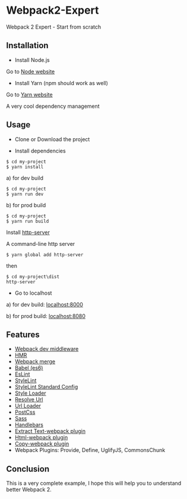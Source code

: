 # Webpack2-Expert
Webpack 2 Expert - Start from scratch

## Installation
- Install Node.js

Go to [Node website](https://nodejs.org/en/)

- Install Yarn
(npm should work as well)

Go to [Yarn website](https://yarnpkg.com/en/docs/install#mac-tab)

A very cool dependency management

## Usage
- Clone or Download the project

- Install dependencies
```
$ cd my-project
$ yarn install
```

a) for dev build
```
$ cd my-project
$ yarn run dev
```

b) for prod build

```
$ cd my-project
$ yarn run build 
```

Install [http-server](https://github.com/indexzero/http-server)

A command-line http server
```
$ yarn global add http-server
```
then 

```
$ cd my-project\dist
http-server
```

- Go to localhost

a) for dev build: [localhost:8000](http://localhost:8000/)

b) for prod build: [localhost:8080](http://localhost:8080/)

## Features

- [Webpack dev middleware](https://github.com/webpack/webpack-dev-middleware)
- [HMR](https://github.com/glenjamin/webpack-hot-middleware)
- [Webpack merge](https://github.com/survivejs/webpack-merge)
- [Babel (es6)](https://github.com/babel/babel-loader)
- [EsLint](https://github.com/MoOx/eslint-loader)
- [StyleLint](https://github.com/JaKXz/stylelint-webpack-plugin) 
- [StyleLint Standard Config](https://github.com/stylelint/stylelint-config-standard)
- [Style Loader](https://github.com/webpack-contrib/style-loader)
- [Resolve Url](https://github.com/bholloway/resolve-url-loader)
- [Url Loader](https://github.com/webpack-contrib/url-loader)
- [PostCss](https://github.com/postcss/postcss-loader)
- [Sass](https://github.com/webpack-contrib/sass-loader)
- [Handlebars](https://github.com/pcardune/handlebars-loader)
- [Extract Text-webpack plugin](https://github.com/webpack-contrib/extract-text-webpack-plugin)
- [Html-webpack plugin](https://github.com/jantimon/html-webpack-plugin)
- [Copy-webpack plugin](https://github.com/kevlened/copy-webpack-plugin)
- Webpack Plugins: Provide, Define, UglifyJS, CommonsChunk

## Conclusion

This is a very complete example, I hope this will help you to understand better Webpack 2.
